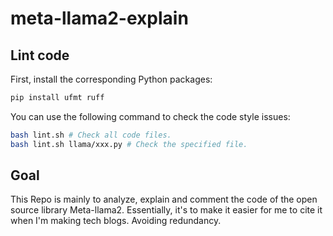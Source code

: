 # meta-llama2-explain


## Lint code

First, install the corresponding Python packages:

```bash
pip install ufmt ruff
```

You can use the following command to check the code style issues:

```bash
bash lint.sh # Check all code files.
bash lint.sh llama/xxx.py # Check the specified file.
```

## Goal

This Repo is mainly to analyze, explain and comment the code of the open source library Meta-llama2. Essentially, it's to make it easier for me to cite it when I'm making tech blogs. Avoiding redundancy.
